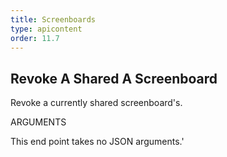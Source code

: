 ```yaml
---
title: Screenboards
type: apicontent
order: 11.7
---
```


## Revoke A Shared A Screenboard
Revoke a currently shared screenboard's.

ARGUMENTS

This end point takes no JSON arguments.'